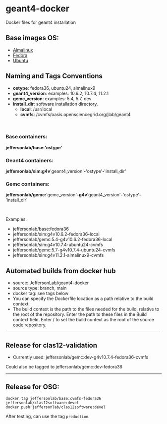 # geant4-docker

Docker files for geant4 installation

## Base images OS:

- [Almalinux](https://hub.docker.com/_/almalinux)
- [Fedora](https://hub.docker.com/_/fedora)
- [Ubuntu](https://hub.docker.com/_/ubuntu)

## Naming and Tags Conventions

- **ostype**: fedora36, ubuntu24, almalinux9
- **geant4_version**: examples: 10.6.2, 10.7.4, 11.2.1
- **gemc_version**: examples: 5.4, 5.7, dev
- **install_dir**: software installation directory.  
  - **local**: /usr/local
  - **cvmfs**: /cvmfs/oasis.opensciencegrid.org/jlab/geant4

<br/>

### Base containers:

**jeffersonlab/base:'ostype'**


### Geant4 containers:

**jeffersonlab/sim:g4v**'geant4_version'**-**'ostype'**-**'install_dir' 


### Gemc containers: 

**jeffersonlab/gemc:**'gemc_version'**-g4v**'geant4_version'**-**'ostype'**-**'install_dir'

<br/>

Examples:

- jeffersonlab/base:fedora36
- jeffersonlab/sim:g4v10.6.2-fedora36-local
- jeffersonlab/gemc:5.4-g4v10.6.2-fedora36-local
- jeffersonlab/sim:g4v10.7.4-ubuntu24-cvmfs
- jeffersonlab/gemc:5.7-g4v10.7.4-ubuntu24-cvmfs
- jeffersonlab/sim:g4v11.2.1-almalinux9-cvmfs


## Automated builds from docker hub

- source: JeffersonLab/geant4-docker
- source type: branch, main
- docker tag: see tags below
- You can specify the Dockerfile location as a path relative to the build context. 
- The build context is the path to the files needed for the build, 
  relative to the root of the repository. 
  Enter the path to these files in the Build context field. 
  Enter / to set the build context as the root of the source code repository.

---

## Release for clas12-validation

- Currently used: jeffersonlab/gemc:dev-g4v10.7.4-fedora36-cvmfs

Could also be tagged to jeffersonlab/gemc:dev-fedora36


---

## Release for OSG:


```
docker tag jeffersonlab/base:cvmfs-fedora36   jeffersonlab/clas12software:devel
docker push jeffersonlab/clas12software:devel
```

After testing, can use the tag `production`.


